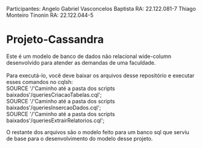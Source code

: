 Participantes:
Angelo Gabriel Vasconcelos Baptista RA: 22.122.081-7
Thiago Monteiro Tinonin             RA: 22.122.044-5

# Projeto-Cassandra
Este é um modelo de banco de dados não relacional wide-column desenvolvido para atender as demandas de uma faculdade.<br>
<br>
Para executá-lo, você deve baixar os arquivos desse repositório e executar esses comandos no cqlsh: <br>
SOURCE '/'Caminho até a pasta dos scripts baixados'/queriesCriacaoTabelas.cql';<br>
SOURCE '/'Caminho até a pasta dos scripts baixados'/queriesInsercaoDados.cql';<br>
SOURCE '/'Caminho até a pasta dos scripts baixados'/queriesExtrairRelatorios.cql';<br>

O restante dos arquivos são o modelo feito para um banco sql que serviu de base para o desenvolvimento do modelo desse projeto. 
